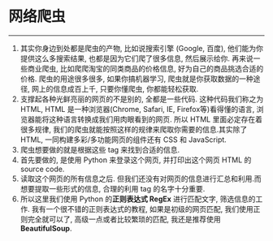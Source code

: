 # 网络爬虫
----
1. 其实你身边到处都是爬虫的产物, 比如说搜索引擎 (Google, 百度), 他们能为你提供这么多搜索结果, 也都是因为它们爬了很多信息, 然后展示给你. 再来说一些商业爬虫, 比如爬爬淘宝的同类商品的价格信息, 好为自己的商品挑选合适的价格. 爬虫的用途很多很多, 如果你搞机器学习, 爬虫就是你获取数据的一种途径, 网上的信息成百上千, 只要你懂爬虫, 你都能轻松获取.
2. 支撑起各种光鲜亮丽的网页的不是别的, 全都是一些代码. 这种代码我们称之为 HTML, HTML 是一种浏览器(Chrome, Safari, IE, Firefox等)看得懂的语言, 浏览器能将这种语言转换成我们用肉眼看到的网页. 所以 HTML 里面必定存在着很多规律, 我们的爬虫就能按照这样的规律来爬取你需要的信息.其实除了 HTML, 一同构建多彩/多功能网页的组件还有 CSS 和 JavaScript. 
3. 爬虫想要做的就是根据这些 tag 来找到合适的信息.
4. 首先要做的, 是使用 Python 来登录这个网页, 并打印出这个网页 HTML 的 source code. 
5. 读取这个网页的所有信息之后. 但我们还没有对网页的信息进行汇总和利用.而想要提取一些形式的信息, 合理的利用 tag 的名字十分重要.
6. 所以这里我们使用 Python 的**正则表达式 RegEx** 进行匹配文字, 筛选信息的工作. 我有一个很不错的正则表达式的教程, 如果是初级的网页匹配, 我们使用正则完全就可以了, 高级一点或者比较繁琐的匹配, 我还是推荐使用 **BeautifulSoup**. 
